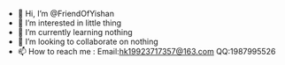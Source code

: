 - 👋 Hi, I’m @FriendOfYishan
- 👀 I’m interested in little thing
- 🌱 I’m currently learning nothing
- 💞️ I’m looking to collaborate on nothing
- 📫 How to reach me : Email:hk19923717357@163.com QQ:1987995526

<!---
FriendOfYishan/FriendOfYishan is a ✨ special ✨ repository because its `README.md` (this file) appears on your GitHub profile.
You can click the Preview link to take a look at your changes.
--->
